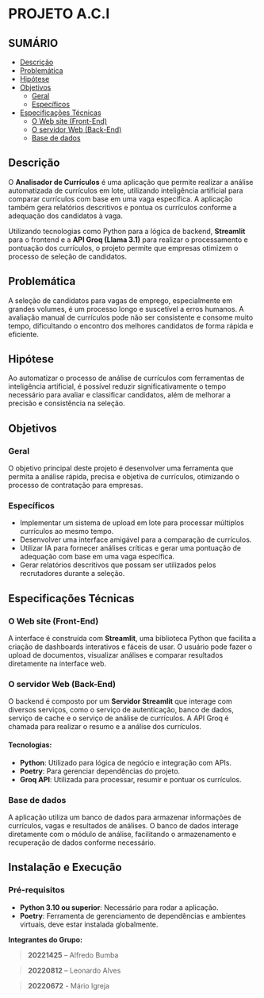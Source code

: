 # PROJETO A.C.I

## SUMÁRIO

- [Descrição](#descrição)
- [Problemática](#problemática)
- [Hipótese](#hipótese)
- [Objetivos](#objetivos)
  - [Geral](#geral)
  - [Específicos](#específicos)
- [Especificações Técnicas](#especificações-técnicas)
  - [O Web site (Front-End)](#o-web-site-front-end)
  - [O servidor Web (Back-End)](#o-servidor-web-back-end)
  - [Base de dados](#base-de-dados)

## Descrição

O **Analisador de Currículos** é uma aplicação que permite realizar a análise automatizada de currículos em lote, utilizando inteligência artificial para comparar currículos com base em uma vaga específica. A aplicação também gera relatórios descritivos e pontua os currículos conforme a adequação dos candidatos à vaga.

Utilizando tecnologias como Python para a lógica de backend, **Streamlit** para o frontend e a **API Groq (Llama 3.1)** para realizar o processamento e pontuação dos currículos, o projeto permite que empresas otimizem o processo de seleção de candidatos.

## Problemática

A seleção de candidatos para vagas de emprego, especialmente em grandes volumes, é um processo longo e suscetível a erros humanos. A avaliação manual de currículos pode não ser consistente e consome muito tempo, dificultando o encontro dos melhores candidatos de forma rápida e eficiente.

## Hipótese

Ao automatizar o processo de análise de currículos com ferramentas de inteligência artificial, é possível reduzir significativamente o tempo necessário para avaliar e classificar candidatos, além de melhorar a precisão e consistência na seleção.

## Objetivos

### Geral
O objetivo principal deste projeto é desenvolver uma ferramenta que permita a análise rápida, precisa e objetiva de currículos, otimizando o processo de contratação para empresas.

### Específicos
- Implementar um sistema de upload em lote para processar múltiplos currículos ao mesmo tempo.
- Desenvolver uma interface amigável para a comparação de currículos.
- Utilizar IA para fornecer análises críticas e gerar uma pontuação de adequação com base em uma vaga específica.
- Gerar relatórios descritivos que possam ser utilizados pelos recrutadores durante a seleção.

## Especificações Técnicas

### O Web site (Front-End)
A interface é construída com **Streamlit**, uma biblioteca Python que facilita a criação de dashboards interativos e fáceis de usar. O usuário pode fazer o upload de documentos, visualizar análises e comparar resultados diretamente na interface web.

### O servidor Web (Back-End)
O backend é composto por um **Servidor Streamlit** que interage com diversos serviços, como o serviço de autenticação, banco de dados, serviço de cache e o serviço de análise de currículos. A API Groq é chamada para realizar o resumo e a análise dos currículos.

#### Tecnologias:
- **Python**: Utilizado para lógica de negócio e integração com APIs.
- **Poetry**: Para gerenciar dependências do projeto.
- **Groq API**: Utilizada para processar, resumir e pontuar os currículos.

### Base de dados
A aplicação utiliza um banco de dados para armazenar informações de currículos, vagas e resultados de análises. O banco de dados interage diretamente com o módulo de análise, facilitando o armazenamento e recuperação de dados conforme necessário.

## Instalação e Execução

### Pré-requisitos
- **Python 3.10 ou superior**: Necessário para rodar a aplicação.
- **Poetry**: Ferramenta de gerenciamento de dependências e ambientes virtuais, deve estar instalada globalmente.



 **Integrantes do Grupo:**

> **20221425** – Alfredo Bumba

> **20220812** – Leonardo Alves

> **20220672** - Mário Igreja

